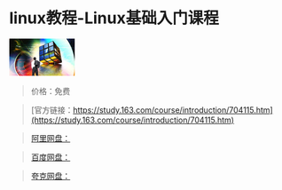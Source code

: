 # linux教程-Linux基础入门课程

![img](../../../assets/study163/free/2212956267000067700.jpg)

> 价格：免费

> [官方链接：https://study.163.com/course/introduction/704115.htm](https://study.163.com/course/introduction/704115.htm)

> [阿里网盘：]()

> [百度网盘：]()

> [夸克网盘：]()
